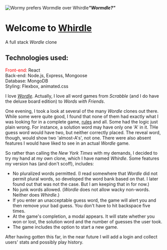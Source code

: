 ![Wormy prefers Wormdle over Whirdle](https://i.imgur.com/0rHxMmbm.png "Wormy prefers Wormdle over Whirdle")***"Wormdle?"***

# Welcome to [Whirdle](https://shiny-lebkuchen-9c51e9.netlify.app/ "Play Whirdle now!")
A full stack _Wordle_ clone

## Technologies used:
<font color="red">Front-end:</font> React  
Back-end: Node.js, Express, Mongoose  
Database: MongoDB  
Styling: Flexbox, animated.css

I love [_Wordle_](https://www.nytimes.com/games/wordle/index.html).  Actually, I love all word games from _Scrabble_ (and I do have the deluxe board edition) to _Words with Friends_.

One evening, I took a look at several of the many _Wordle_ clones out there. While some were quite good, I found that none of them had exactly what I was looking for in a complete game, [rules](https://www.wsj.com/articles/wordle-what-is-word-game-11642016202) and all. Some had the logic just plain wrong. For instance, a solution word  may have only one 'A' in it. THe guess word would have two, but neither correctly placed. The reveal word, though, would show two 'almost-A's', not one. There were also absent features I would have liked to see in an actual _Wordle_ game.

So rather than calling the _New York Times_ with my demands, I decided to try my hand at my own clone, which I have named _Whirdle_. Some features my version has (and don't scoff), includes:
* No pluralized words permitted. (I read somewhere that _Wordle_ did not permit plural words, so developed the word bank based on that. I later found out that was not the case. But I am keeping that in for now.)
* No junk words allowed. (_Wordle_ does not allow wacky non-words. Neither does _Whirdle_.)
* If you enter an unacceptable guess word, the game will alert you and then remove your bad guess. You don't have to hit backspace five times.
* At the game's completion, a modal appears. It will state whether you won or lost, the solution word and the number of guesses the user took.
* The game includes the option to start a new game.

After having gotten this far, in the near future I will add a login and collect users' stats and possibly play history.

